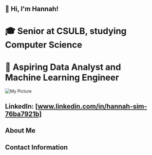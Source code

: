 ## 👋 Hi, I'm Hannah!

# 🎓 Senior at CSULB, studying Computer Science
# 🔭 Aspiring Data Analyst and Machine Learning Engineer

![My Picture](<img width="2324" height="3318" alt="PXL_20220712_035740866" src="https://github.com/user-attachments/assets/70de9199-19ed-46be-977f-6dc291a2e6f0" /> "Picture of Me")


## LinkedIn: [www.linkedin.com/in/hannah-sim-76ba7921b]

## About Me

## Contact Information
